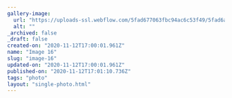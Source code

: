 ```yaml
---
gallery-image:
  url: "https://uploads-ssl.webflow.com/5fad677063fbc94ac6c53f49/5fad6a0fa1566a9555c6ad7f_16.jpg"
  alt: ""
_archived: false
_draft: false
created-on: "2020-11-12T17:00:01.961Z"
name: "Image 16"
slug: "image-16"
updated-on: "2020-11-12T17:00:01.961Z"
published-on: "2020-11-12T17:01:10.736Z"
tags: "photo"
layout: "single-photo.html"
---
```



